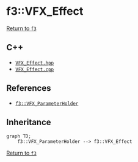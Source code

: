 # f3::VFX_Effect

[Return to `f3`](/docs/f3.md)

## C++

- [`VFX_Effect.hpp`](/src/f3/VFX_Effect.hpp)
- [`VFX_Effect.cpp`](/src/f3/VFX_Effect.cpp)

## References

- [`f3::VFX_ParameterHolder`](/docs/f3/VFX_ParameterHolder.md)

## Inheritance

```mermaid
graph TD;
    f3::VFX_ParameterHolder --> f3::VFX_Effect
```

[Return to `f3`](/docs/f3.md)